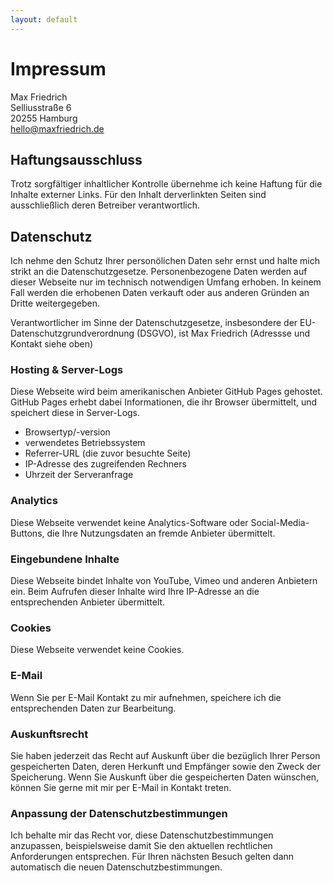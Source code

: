 ```yaml
---
layout: default
---
```


# Impressum

Max Friedrich<br>
Selliusstraße 6<br>
20255 Hamburg<br>
[hello@maxfriedrich.de](mailto:hello@maxfriedrich.de)

## Haftungsausschluss

Trotz sorgfältiger inhaltlicher Kontrolle übernehme ich keine Haftung für die Inhalte externer Links. Für den Inhalt derverlinkten
Seiten sind ausschließlich deren Betreiber verantwortlich.

## Datenschutz

Ich nehme den Schutz Ihrer personölichen Daten sehr ernst und halte mich strikt an die Datenschutzgesetze. Personenbezogene Daten werden auf dieser Webseite nur im technisch notwendigen Umfang erhoben. In keinem Fall werden die erhobenen Daten verkauft oder aus anderen Gründen an Dritte weitergegeben.

Verantwortlicher im Sinne der Datenschutzgesetze, insbesondere der EU-Datenschutzgrundverordnung (DSGVO), ist Max Friedrich (Adressse und Kontakt siehe oben)

### Hosting & Server-Logs
Diese Webseite wird beim amerikanischen Anbieter GitHub Pages gehostet. GitHub Pages erhebt dabei Informationen, die ihr Browser übermittelt, und speichert diese in Server-Logs.

- Browsertyp/-version
- verwendetes Betriebssystem
- Referrer-URL (die zuvor besuchte Seite)
- IP-Adresse des zugreifenden Rechners
- Uhrzeit der Serveranfrage

### Analytics
Diese Webseite verwendet keine Analytics-Software oder Social-Media-Buttons, die Ihre Nutzungsdaten an fremde Anbieter übermittelt.

### Eingebundene Inhalte
Diese Webseite bindet Inhalte von YouTube, Vimeo und anderen Anbietern ein. Beim Aufrufen dieser Inhalte wird Ihre IP-Adresse an die entsprechenden Anbieter übermittelt.

### Cookies
Diese Webseite verwendet keine Cookies.

### E-Mail
Wenn Sie per E-Mail Kontakt zu mir aufnehmen, speichere ich die entsprechenden Daten zur Bearbeitung.

### Auskunftsrecht
Sie haben jederzeit das Recht auf Auskunft über die bezüglich Ihrer Person gespeicherten Daten, deren Herkunft und Empfänger sowie den Zweck der Speicherung. Wenn Sie Auskunft über die gespeicherten Daten wünschen, können Sie gerne mit
mir per E-Mail in Kontakt treten.

### Anpassung der Datenschutzbestimmungen
Ich behalte mir das Recht vor, diese Datenschutzbestimmungen anzupassen, beispielsweise damit Sie den aktuellen rechtlichen Anforderungen entsprechen. Für Ihren nächsten Besuch gelten dann automatisch die neuen Datenschutzbestimmungen.
